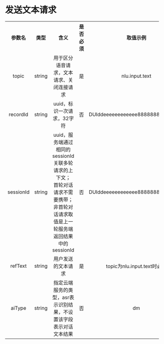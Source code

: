 # 发送文本请求

<table style="text-align:center;">
<tr><th width="15%">参数名</th><th width="15%">类型</th><th width="30%">含义</th><th width="15%">是否必须</th><th>取值示例</th></tr>
<tr><td>topic</td><td>string</td><td>用于区分语音请求，文本请求、关闭连接请求</td><td>是</td><td>nlu.input.text</td></tr>
<tr><td>recordId</td><td>string</td><td>uuid，标识一次请求，32字符</td><td>否</td><td>DUIddeeeeeeeeeeee88888888260c8ab</td></tr>
<tr><td>sessionId</td><td>string</td><td>uuid，服务端通过相同的sessionId关联多轮请求的上下文；<br>首轮对话请求不需要携带；<br>非首轮对话请求取值是上一轮服务端返回结果中的sessionId</td><td>否</td><td>DUIddeeeeeeeeeeee88888888260c8ab</td></tr>
<tr><td>refText</td><td>string</td><td>用户发送的文本请求</td><td>是</td><td>topic为nlu.input.text时必须</td></tr>
<tr><td>aiType</td><td>string</td><td>指定云端服务的类型，asr表示识别结果，不设置该字段表示对话文本结果</td><td>否</td><td>dm</td></tr>
</table>